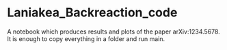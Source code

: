 # Laniakea_Backreaction_code

A notebook which produces results and plots of the paper arXiv:1234.5678.
It is enough to copy everything in a folder and run main.
 
